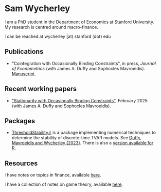 # Sam Wycherley

I am a PhD student in the Department of Economics at Stanford University. My research is centred around macro-finance.

I can be reached at wycherley [at) stanford (dot) edu

## Publications
- "Cointegration with Occasionally Binding Constraints", in press, _Journal of Econometrics_ (with James A. Duffy and Sophocles Mavroeidis). [Manuscript](https://arxiv.org/abs/2211.09604).

## Recent working papers
- ["Stationarity with Occasionally Binding Constraints"](https://arxiv.org/abs/2307.06190), February 2025 (with James A. Duffy and Sophocles Mavroeidis).

## Packages
- [ThresholdStability.jl](https://github.com/samwycherley/ThresholdStability.jl) is a package implementing numerical techniques to determine the stability of discrete-time TVAR models. See [Duffy, Mavroeidis and Wycherley (2023)](https://arxiv.org/abs/2307.06190). There is also a [version available for R](https://github.com/samwycherley/thresholdr).

## Resources
I have notes on topics in finance, available [here](https://github.com/samwycherley/finance-notes).

I have a collection of notes on game theory, available [here](https://github.com/samwycherley/theory-notes).

